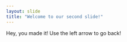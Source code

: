 ```yaml
---
layout: slide
title: "Welcome to our second slide!"
---
```

Hey, you made it!
Use the left arrow to go back!

